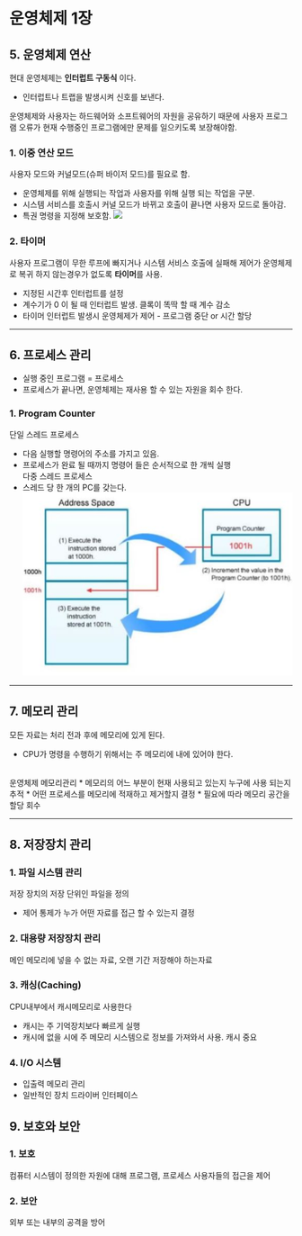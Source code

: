 # 운영체제 1장

## 5. 운영체제 연산
현대 운영체제는 **인터럽트 구동식** 이다.
* 인터럽트나 트랩을 발생시켜 신호를 보낸다.

운영체제와 사용자는 하드웨어와 소프트웨어의 자원을 공유하기 때문에 사용자 프로그램 오류가 현재 수행중인 프로그램에만 
문제를 일으키도록 보장해야함.

### 1. 이중 연산 모드
사용자 모드와 커널모드(슈퍼 바이저 모드)를 필요로 함.
* 운영체제를 위해 실행되는 작업과 사용자를 위해 실행 되는 작업을 구분.
* 시스템 서비스를 호출시 커널 모드가 바뀌고 호출이 끝나면 사용자 모드로 돌아감.
* 특권 명령을 지정해 보호함.
![](./Image/2/2-3.JPG)<br>
### 2. 타이머
사용자 프로그램이 무한 루프에 빠지거나 시스템 서비스 호출에 실패해 제어가 운영체제로 복귀 하지 않는경우가 없도록
**타이머**를 사용.
* 지정된 시간후 인터럽트를 설정
* 계수기가 0 이 될 때 인터럽트 발생. 클록이 똑딱 할 때 계수 감소
* 타이머 인터럽트 발생시 운영체제가 제어 - 프로그램 중단 or 시간 할당

<hr>

## 6. 프로세스 관리
* 실행 중인 프로그램 = 프로세스
* 프로세스가 끝나면, 운영체제는 재사용 할 수 있는 자원을 회수 한다.

### 1. Program Counter
단일 스레드 프로세스
* 다음 실행할 명령어의 주소를 가지고 있음.
* 프로세스가 완료 될 때까지 명령어 들은 순서적으로 한 개씩 실행<br>
다중 스레드 프로세스 
* 스레드 당 한 개의 PC를 갖는다.
![PC](./Image/2/2-1.JPG)<br>

<hr>

## 7. 메모리 관리
모든 자료는 처리 전과 후에 메모리에 있게 된다.
* CPU가 명령을 수행하기 위해서는 주 메모리에 내에 있어야 한다.
<br>
운영체제 메모리관리
* 메모리의 어느 부분이 현재 사용되고 있는지 누구에 사용 되는지 추적
* 어떤 프로세스를 메모리에 적재하고 제거할지 결정
* 필요에 따라 메모리 공간을 할당 회수

<hr>

## 8. 저장장치 관리

### 1. 파일 시스템 관리
저장 장치의 저장 단위인 파일을 정의
* 제어 통제가 누가 어떤 자료를 접근 할 수 있는지 결정

### 2. 대용량 저장장치 관리
메인 메모리에 넣을 수 없는 자료, 오랜 기간 저장해야 하는자료

### 3. 캐싱(Caching)
CPU내부에서 캐시메모리로 사용한다
* 캐시는 주 기억장치보다 빠르게 실행
* 캐시에 없을 시에 주 메모리 시스템으로 정보를 가져와서 사용.
캐시 중요

### 4. I/O 시스템
* 입출력 메모리 관리
* 일반적인 장치 드라이버 인터페이스

## 9. 보호와 보안

### 1. 보호
컴퓨터 시스템이 정의한 자원에 대해 프로그램, 프로세스 사용자들의 접근을 제어

### 2. 보안
외부 또는 내부의 공격을 방어

